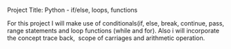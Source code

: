 Project Title: Python - if/else, loops, functions

For this project I will make use of conditionals(if, else, break, continue, pass, range statements and loop functions (while and for).
Also i will incorporate  the concept trace back,  scope of carriages and arithmetic operation.

